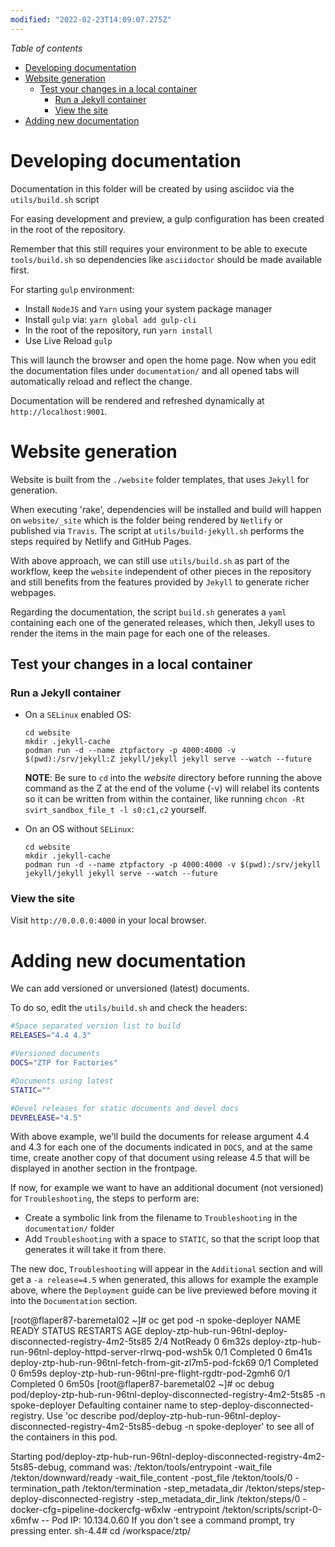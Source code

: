```yaml
---
modified: "2022-02-23T14:09:07.275Z"
---
```


_Table of contents_

<!-- TOC -->

- [Developing documentation](#developing-documentation)
- [Website generation](#website-generation)
  - [Test your changes in a local container](#test-your-changes-in-a-local-container)
    - [Run a Jekyll container](#run-a-jekyll-container)
    - [View the site](#view-the-site)
- [Adding new documentation](#adding-new-documentation)

<!-- /TOC -->

# Developing documentation

Documentation in this folder will be created by using asciidoc via the `utils/build.sh` script

For easing development and preview, a gulp configuration has been created in the root of the repository.

Remember that this still requires your environment to be able to execute `tools/build.sh` so dependencies like `asciidoctor` should be made available first.

For starting `gulp` environment:

- Install `NodeJS` and `Yarn` using your system package manager
- Install `gulp` via: `yarn global add gulp-cli`
- In the root of the repository, run `yarn install`
- Use Live Reload `gulp`

This will launch the browser and open the home page. Now when you edit the documentation files under `documentation/` and all opened tabs will automatically reload and reflect the change.

Documentation will be rendered and refreshed dynamically at `http://localhost:9001`.

# Website generation

Website is built from the `./website` folder templates, that uses `Jekyll` for generation.

When executing 'rake', dependencies will be installed and build will happen on `website/_site` which is the folder being rendered by `Netlify` or published via `Travis`.
The script at `utils/build-jekyll.sh` performs the steps required by Netlify and GitHub Pages.

With above approach, we can still use `utils/build.sh` as part of the workflow, keep the `website` independent of other pieces in the repository and still benefits from the features provided by `Jekyll` to generate richer webpages.

Regarding the documentation, the script `build.sh` generates a `yaml` containing each one of the generated releases, which then, Jekyll uses to render the items in the main page for each one of the releases.

## Test your changes in a local container

### Run a Jekyll container

- On a `SELinux` enabled OS:

  ```console
  cd website
  mkdir .jekyll-cache
  podman run -d --name ztpfactory -p 4000:4000 -v $(pwd):/srv/jekyll:Z jekyll/jekyll jekyll serve --watch --future
  ```

  **NOTE**: Be sure to `cd` into the _website_ directory before running the above command as the Z at the end of the volume (-v) will relabel its contents so it can be written from within the container, like running `chcon -Rt svirt_sandbox_file_t -l s0:c1,c2` yourself.

- On an OS without `SELinux`:

  ```console
  cd website
  mkdir .jekyll-cache
  podman run -d --name ztpfactory -p 4000:4000 -v $(pwd):/srv/jekyll jekyll/jekyll jekyll serve --watch --future
  ```

### View the site

Visit `http://0.0.0.0:4000` in your local browser.

# Adding new documentation

We can add versioned or unversioned (latest) documents.

To do so, edit the `utils/build.sh` and check the headers:

```sh
#Space separated version list to build
RELEASES="4.4 4.3"

#Versioned documents
DOCS="ZTP for Factories"

#Documents using latest
STATIC=""

#Devel releases for static documents and devel docs
DEVRELEASE="4.5"
```

With above example, we'll build the documents for release argument 4.4 and 4.3 for each one of the documents indicated in `DOCS`, and at the same time, create another copy of that document using release 4.5 that will be displayed in another section in the frontpage.

If now, for example we want to have an additional document (not versioned) for `Troubleshooting`, the steps to perform are:

- Create a symbolic link from the filename to `Troubleshooting` in the `documentation/` folder
- Add `Troubleshooting` with a space to `STATIC`, so that the script loop that generates it will take it from there.

The new doc, `Troubleshooting` will appear in the `Additional` section and will get a `-a release=4.5` when generated, this allows for example the example above, where the `Deployment` guide can be live previewed before moving it into the `Documentation` section.

[root@flaper87-baremetal02 ~]# oc get pod -n spoke-deployer
NAME READY STATUS RESTARTS AGE
deploy-ztp-hub-run-96tnl-deploy-disconnected-registry-4m2-5ts85 2/4 NotReady 0 6m32s
deploy-ztp-hub-run-96tnl-deploy-httpd-server-rlrwq-pod-wsh5k 0/1 Completed 0 6m41s
deploy-ztp-hub-run-96tnl-fetch-from-git-zl7m5-pod-fck69 0/1 Completed 0 6m59s
deploy-ztp-hub-run-96tnl-pre-flight-rgdtr-pod-2gmh6 0/1 Completed 0 6m50s
[root@flaper87-baremetal02 ~]# oc debug pod/deploy-ztp-hub-run-96tnl-deploy-disconnected-registry-4m2-5ts85 -n spoke-deployer
Defaulting container name to step-deploy-disconnected-registry.
Use 'oc describe pod/deploy-ztp-hub-run-96tnl-deploy-disconnected-registry-4m2-5ts85-debug -n spoke-deployer' to see all of the containers in this pod.

Starting pod/deploy-ztp-hub-run-96tnl-deploy-disconnected-registry-4m2-5ts85-debug, command was: /tekton/tools/entrypoint -wait_file /tekton/downward/ready -wait_file_content -post_file /tekton/tools/0 -termination_path /tekton/termination -step_metadata_dir /tekton/steps/step-deploy-disconnected-registry -step_metadata_dir_link /tekton/steps/0 -docker-cfg=pipeline-dockercfg-w6xlw -entrypoint /tekton/scripts/script-0-x6mfw --
Pod IP: 10.134.0.60
If you don't see a command prompt, try pressing enter.
sh-4.4# cd /workspace/ztp/

